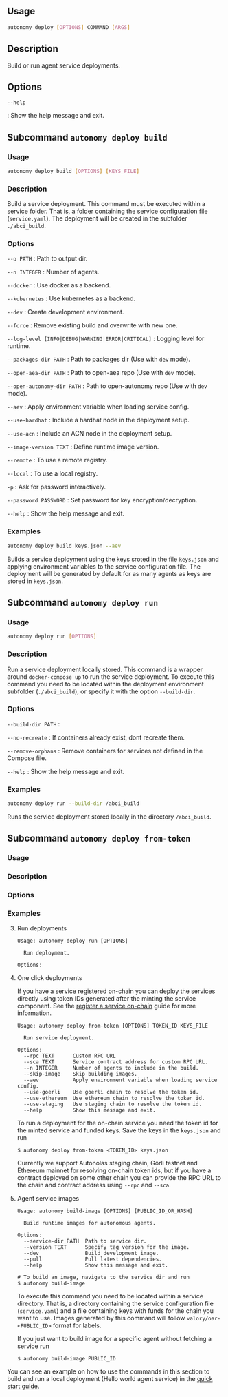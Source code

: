 
## Usage

```bash
autonomy deploy [OPTIONS] COMMAND [ARGS]
```

## Description

Build or run agent service deployments.


## Options
`--help`

:   Show the help message and exit.




## Subcommand `autonomy deploy build`

### Usage

```bash
autonomy deploy build [OPTIONS] [KEYS_FILE]
```

### Description

Build a service deployment. This command must be executed within a service folder. That is, a folder containing the service configuration file (`service.yaml`). The deployment will be created in the subfolder `./abci_build`.


### Options

`--o PATH`
:   Path to output dir.

`--n INTEGER`
:   Number of agents.

`--docker`
:   Use docker as a backend.

`--kubernetes`
:   Use kubernetes as a backend.

`--dev`
:   Create development environment.

`--force`
:   Remove existing build and overwrite with new one.

`--log-level [INFO|DEBUG|WARNING|ERROR|CRITICAL]`
:   Logging level for runtime.

`--packages-dir PATH`
:   Path to packages dir (Use with `dev` mode).

`--open-aea-dir PATH`
:   Path to open-aea repo (Use with `dev` mode).

`--open-autonomy-dir PATH`
:   Path to open-autonomy repo (Use with `dev` mode).

`--aev`
:   Apply environment variable when loading service config.

`--use-hardhat`
:   Include a hardhat node in the deployment setup.

`--use-acn`
:   Include an ACN node in the deployment setup.

`--image-version TEXT`
:   Define runtime image version.

`--remote`
:   To use a remote registry.

`--local`
:   To use a local registry.

`-p`
:   Ask for password interactively.

`--password PASSWORD`
:   Set password for key encryption/decryption.

`--help`
:   Show the help message and exit.


### Examples
```bash
autonomy deploy build keys.json --aev
```

Builds a service deployment using the keys sroted in the file `keys.json` and applying environment variables to the service configuration file. The deployment will be generated by default for as many agents as keys are stored in `keys.json`.




## Subcommand `autonomy deploy run`

### Usage

```bash
autonomy deploy run [OPTIONS]
```

### Description

Run a service deployment locally stored. This command is a wrapper around `docker-compose up` to run the service deployment. To execute this command you need to be located within the deployment environment subfolder (`./abci_build`), or specify it with the option `--build-dir`.

### Options

`--build-dir PATH`
:   

`--no-recreate`
:   If containers already exist, dont recreate them.

`--remove-orphans`
:   Remove containers for services not defined in the Compose file.

`--help`
:   Show the help message and exit.

### Examples
```bash
autonomy deploy run --build-dir /abci_build
```

Runs the service deployment stored locally in the directory `/abci_build`.


## Subcommand `autonomy deploy from-token`


### Usage

### Description

### Options

### Examples


3. Run deployments

    ```
    Usage: autonomy deploy run [OPTIONS]

      Run deployment.

    Options:
    ```



4. One click deployments

    If you have a service registered on-chain you can deploy the services directly using token IDs generated after the minting the service component. See the [register a service on-chain](../../guides/register_packages_on_chain.md#register-a-service) guide for more information.

    ```
    Usage: autonomy deploy from-token [OPTIONS] TOKEN_ID KEYS_FILE

      Run service deployment.

    Options:
      --rpc TEXT      Custom RPC URL
      --sca TEXT      Service contract address for custom RPC URL.
      --n INTEGER     Number of agents to include in the build.
      --skip-image    Skip building images.
      --aev           Apply environment variable when loading service config.
      --use-goerli    Use goerli chain to resolve the token id.
      --use-ethereum  Use ethereum chain to resolve the token id.
      --use-staging   Use staging chain to resolve the token id.
      --help          Show this message and exit.
    ```

    To run a deployment for the on-chain service you need the token id for the minted service and funded keys. Save the keys in the `keys.json` and run

    ```
    $ autonomy deploy from-token <TOKEN_ID> keys.json
    ```

    Currently we support Autonolas staging chain, Görli testnet and Ethereum mainnet for resolving on-chain token ids, but if you have a contract deployed on some other chain you can provide the RPC URL to the chain and contract address using `--rpc` and `--sca`.










2. Agent service images

    ```
    Usage: autonomy build-image [OPTIONS] [PUBLIC_ID_OR_HASH]

      Build runtime images for autonomous agents.

    Options:
      --service-dir PATH  Path to service dir.
      --version TEXT      Specify tag version for the image.
      --dev               Build development image.
      --pull              Pull latest dependencies.
      --help              Show this message and exit.
    ```

    ```
    # To build an image, navigate to the service dir and run
    $ autonomy build-image
    ```

    To execute this command you need to be located within a service directory. That is, a directory containing the service configuration file (`service.yaml`) and a file containing keys with funds for the chain you want to use. Images generated by this command will follow `valory/oar-<PUBLIC_ID>` format for labels.

    If you just want to build image for a specific agent without fetching a service run

    ```
    $ autonomy build-image PUBLIC_ID
    ```



You can see an example on how to use the commands in this section to build and run a local deployment (Hello world agent service) in the [quick start guide](../../guides/quick_start.md).
